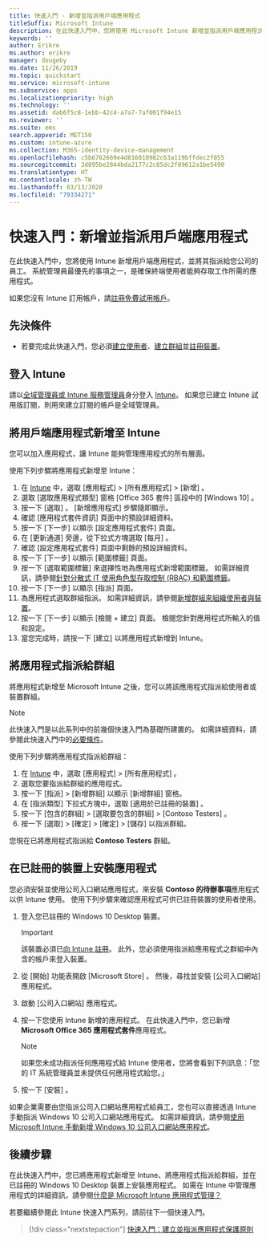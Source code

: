 ```yaml
---
title: 快速入門 - 新增並指派用戶端應用程式
titleSuffix: Microsoft Intune
description: 在此快速入門中，您將使用 Microsoft Intune 新增並指派用戶端應用程式。
keywords: ''
author: Erikre
ms.author: erikre
manager: dougeby
ms.date: 11/26/2019
ms.topic: quickstart
ms.service: microsoft-intune
ms.subservice: apps
ms.localizationpriority: high
ms.technology: ''
ms.assetid: dab6f5c8-1ebb-42c4-a7a7-7af001f94e15
ms.reviewer: ''
ms.suite: ems
search.appverid: MET150
ms.custom: intune-azure
ms.collection: M365-identity-device-management
ms.openlocfilehash: c5b6762669e4d816010982c63a119bffdec2f055
ms.sourcegitcommit: 3d895be2844bda2177c2c85dc2f09612a1be5490
ms.translationtype: HT
ms.contentlocale: zh-TW
ms.lasthandoff: 03/13/2020
ms.locfileid: "79334271"
---
```

# <a name="quickstart-add-and-assign-a-client-app"></a>快速入門：新增並指派用戶端應用程式

在此快速入門中，您將使用 Intune 新增用戶端應用程式，並將其指派給您公司的員工。 系統管理員最優先的事項之一，是確保終端使用者能夠存取工作所需的應用程式。

如果您沒有 Intune 訂用帳戶，請[註冊免費試用帳戶](../fundamentals/free-trial-sign-up.md)。

## <a name="prerequisites"></a>先決條件

- 若要完成此快速入門，您必須[建立使用者](../fundamentals/quickstart-create-user.md)、[建立群組](../fundamentals/quickstart-create-group.md)並[註冊裝置](../enrollment/quickstart-setup-auto-enrollment.md)。

## <a name="sign-in-to-intune"></a>登入 Intune

請以[全域管理員或 Intune 服務管理員](../fundamentals/users-add.md#types-of-administrators)身分登入 [Intune](https://aka.ms/intuneportal)。 如果您已建立 Intune 試用版訂閱，則用來建立訂閱的帳戶是全域管理員。

## <a name="add-the-client-app-to-intune"></a>將用戶端應用程式新增至 Intune

您可以加入應用程式，讓 Intune 能夠管理應用程式的所有層面。 

使用下列步驟將應用程式新增至 Intune：

1. 在 [Intune](https://aka.ms/intuneportal) 中，選取 [應用程式]   > [所有應用程式]   > [新增]  。 
2. 選取 [選取應用程式類型]  窗格 [Office 365 套件]  區段中的 [Windows 10]  。
3. 按一下 [選取]  。 [新增應用程式]  步驟隨即顯示。
4. 確認 [應用程式套件資訊]  頁面中的預設詳細資料。
5. 按一下 [下一步]  以顯示 [設定應用程式套件]  頁面。
6. 在 [更新通道]  旁邊，從下拉式方塊選取 [每月]  。
7. 確認 [設定應用程式套件]  頁面中剩餘的預設詳細資料。
8. 按一下 [下一步]  以顯示 [範圍標籤]  頁面。
9. 按一下 [選取範圍標籤]  來選擇性地為應用程式新增範圍標籤。 如需詳細資訊，請參閱[針對分散式 IT 使用角色型存取控制 (RBAC) 和範圍標籤](../fundamentals/scope-tags.md)。
10. 按一下 [下一步]  以顯示 [指派]  頁面。
11. 為應用程式選取群組指派。 如需詳細資訊，請參閱[新增群組來組織使用者與裝置](../fundamentals/groups-add.md)。
12. 按一下 [下一步]  以顯示 [檢閱 + 建立]  頁面。 檢閱您針對應用程式所輸入的值和設定。
13. 當您完成時，請按一下 [建立]  以將應用程式新增到 Intune。

## <a name="assign-the-app-to-a-group"></a>將應用程式指派給群組

將應用程式新增至 Microsoft Intune 之後，您可以將該應用程式指派給使用者或裝置群組。

> [!NOTE]
> 此快速入門是以此系列中的前幾個快速入門為基礎所建置的。 如需詳細資料，請參閱此快速入門中的[必要條件](quickstart-add-assign-app.md#prerequisites)。

使用下列步驟將應用程式指派給群組：

1. 在 [Intune](https://aka.ms/intuneportal) 中，選取 [應用程式]   > [所有應用程式]  。 
2. 選取您要指派給群組的應用程式。
3. 按一下 [指派]   > [新增群組]  以顯示 [新增群組]  窗格。
4. 在 [指派類型]  下拉式方塊中，選取 [適用於已註冊的裝置]  。 
5. 按一下 [包含的群組]   > [選取要包含的群組]   > [Contoso Testers]  。
6. 按一下 [選取]   > [確定]   > [確定]   > [儲存]  以指派群組。

您現在已將應用程式指派給 **Contoso Testers** 群組。

## <a name="install-the-app-on-the-enrolled-device"></a>在已註冊的裝置上安裝應用程式

您必須安裝並使用公司入口網站應用程式，來安裝 **Contoso 的待辦事項**應用程式以供 Intune 使用。 使用下列步驟來確認應用程式可供已註冊裝置的使用者使用。

1. 登入您已註冊的 Windows 10 Desktop 裝置。

    > [!IMPORTANT]
    > 該裝置必須已[向 Intune 註冊](../enrollment/quickstart-enroll-windows-device.md)。 此外，您必須使用指派給應用程式之群組中內含的帳戶來登入裝置。

2. 從 [開始]  功能表開啟 [Microsoft Store]  。 然後，尋找並安裝 [公司入口網站]  應用程式。
3. 啟動 [公司入口網站]  應用程式。
4. 按一下您使用 Intune 新增的應用程式。 在此快速入門中，您已新增 **Microsoft Office 365 應用程式套件**應用程式。

    > [!NOTE]
    > 如果您未成功指派任何應用程式給 Intune 使用者，您將會看到下列訊息：「您的 IT 系統管理員並未提供任何應用程式給您。」 

5. 按一下 [安裝]  。

如果企業需要由您指派公司入口網站應用程式給員工，您也可以直接透過 Intune 手動指派 Windows 10 公司入口網站應用程式。 如需詳細資訊，請參閱[使用 Microsoft Intune 手動新增 Windows 10 公司入口網站應用程式](company-portal-app.md)。

## <a name="next-steps"></a>後續步驟

在此快速入門中，您已將應用程式新增至 Intune、將應用程式指派給群組，並在已註冊的 Windows 10 Desktop 裝置上安裝應用程式。 如需在 Intune 中管理應用程式的詳細資訊，請參閱[什麼是 Microsoft Intune 應用程式管理？](app-management.md)

若要繼續參閱此 Intune 快速入門系列，請前往下一個快速入門。

> [!div class="nextstepaction"]
> [快速入門：建立並指派應用程式保護原則](quickstart-create-assign-app-policy.md)
